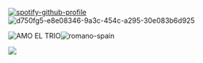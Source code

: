 [![spotify-github-profile](https://spotify-github-profile.kittinanx.com/api/view?uid=31x7nxf2ao2ae5e4d62yclnezpn4&cover_image=true&theme=novatorem&show_offline=false&background_color=121212&interchange=false&bar_color=53b14f&bar_color_cover=false)](https://github.com/kittinan/spotify-github-profile)![d750fg5-e8e08346-9a3c-454c-a295-30e083b6d925](https://github.com/user-attachments/assets/a08ab702-853d-4029-8efd-7f7eebc157a1)

![AMO EL TRIO](https://github.com/user-attachments/assets/bbd3370e-6b8f-45ca-a960-b44cbe0ca992)![romano-spain](https://github.com/user-attachments/assets/abf4b691-012c-411c-bbb1-8f6166cc157e)

![](https://komarev.com/ghpvc/?username=your-github-username&abbreviated=true)
